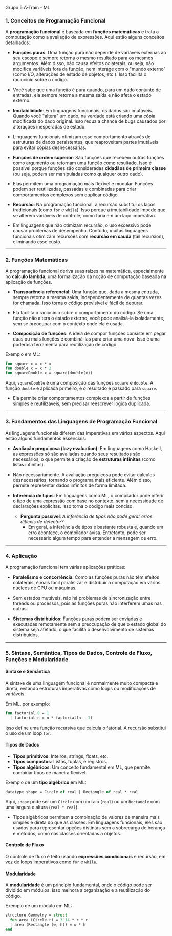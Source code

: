 Grupo 5 A-Train - ML

### 1. **Conceitos de Programação Funcional**

A **programação funcional** é baseada em **funções matemáticas** e trata a computação como a avaliação de expressões. Aqui estão alguns conceitos detalhados:

- **Funções puras**: Uma função pura não depende de variáveis externas ao seu escopo e sempre retorna o mesmo resultado para os mesmos argumentos. Além disso, não causa efeitos colaterais, ou seja, não modifica variáveis fora da função, nem interage com o "mundo externo" (como I/O, alterações de estado de objetos, etc.). Isso facilita o raciocínio sobre o código.
- Você sabe que uma função é pura quando, para um dado conjunto de entradas, ela sempre retorna a mesma saída e não afeta o estado externo.

- **Imutabilidade**: Em linguagens funcionais, os dados são imutáveis. Quando você "altera" um dado, na verdade está criando uma cópia modificada do dado original. Isso reduz a chance de bugs causados por alterações inesperadas de estado.
- Linguagens funcionais otimizam esse comportamento através de estruturas de dados persistentes, que reaproveitam partes imutáveis para evitar cópias desnecessárias.

- **Funções de ordem superior**: São funções que recebem outras funções como argumento ou retornam uma função como resultado. Isso é possível porque funções são consideradas **cidadãos de primeira classe** (ou seja, podem ser manipuladas como qualquer outro dado).
- Elas permitem uma programação mais flexível e modular. Funções podem ser reutilizadas, passadas e combinadas para criar comportamentos complexos sem duplicar código.

- **Recursão**: Na programação funcional, a recursão substitui os laços tradicionais (como `for` e `while`). Isso porque a imutabilidade impede que se alterem variáveis de controle, como faria em um laço imperativo.
- Em linguagens que não otimizam recursão, o uso excessivo pode causar problemas de desempenho. Contudo, muitas linguagens funcionais otimizam recursões com **recursão em cauda** (tail recursion), eliminando esse custo.

---

### 2. **Funções Matemáticas**

A programação funcional deriva suas raízes na matemática, especialmente no **cálculo lambda**, uma formalização da noção de computação baseada na aplicação de funções.

- **Transparência referencial**: Uma função que, dada a mesma entrada, sempre retorna a mesma saída, independentemente de quantas vezes for chamada. Isso torna o código previsível e fácil de depurar.
- Ela facilita o raciocínio sobre o comportamento do código. Se uma função não altera o estado externo, você pode analisá-la isoladamente, sem se preocupar com o contexto onde ela é usada.

- **Composição de funções**: A ideia de compor funções consiste em pegar duas ou mais funções e combiná-las para criar uma nova. Isso é uma poderosa ferramenta para reutilização de código.
  
Exemplo em ML:
```ml
fun square x = x * x
fun double x = x * 2
fun squareDouble x = square(double(x))
```
Aqui, `squareDouble` é uma composição das funções `square` e `double`. A função `double` é aplicada primeiro, e o resultado é passado para `square`.

- Ela permite criar comportamentos complexos a partir de funções simples e reutilizáveis, sem precisar reescrever lógica duplicada.

---

### 3. **Fundamentos das Linguagens de Programação Funcional**

As linguagens funcionais diferem das imperativas em vários aspectos. Aqui estão alguns fundamentos essenciais:

- **Avaliação preguiçosa (lazy evaluation)**: Em linguagens como Haskell, as expressões só são avaliadas quando seus resultados são necessários, o que permite a criação de **estruturas infinitas** (como listas infinitas).
- Não necessariamente. A avaliação preguiçosa pode evitar cálculos desnecessários, tornando o programa mais eficiente. Além disso, permite representar dados infinitos de forma limitada.

- **Inferência de tipos**: Em linguagens como ML, o compilador pode inferir o tipo de uma expressão com base no contexto, sem a necessidade de declarações explícitas. Isso torna o código mais conciso.
  - **Pergunta possível**: *A inferência de tipos não pode gerar erros difíceis de detectar?*
    - Em geral, a inferência de tipos é bastante robusta e, quando um erro acontece, o compilador avisa. Entretanto, pode ser necessário algum tempo para entender a mensagem de erro.

---

### 4. **Aplicação**

A programação funcional tem várias aplicações práticas:

- **Paralelismo e concorrência**: Como as funções puras não têm efeitos colaterais, é mais fácil paralelizar e distribuir a computação em vários núcleos de CPU ou máquinas.
 
- Sem estados mutáveis, não há problemas de sincronização entre threads ou processos, pois as funções puras não interferem umas nas outras.

- **Sistemas distribuídos**: Funções puras podem ser enviadas e executadas remotamente sem a preocupação de que o estado global do sistema seja afetado, o que facilita o desenvolvimento de sistemas distribuídos.
  
---

### 5. **Sintaxe, Semântica, Tipos de Dados, Controle de Fluxo, Funções e Modularidade**

#### **Sintaxe e Semântica**
A sintaxe de uma linguagem funcional é normalmente muito compacta e direta, evitando estruturas imperativas como loops ou modificações de variáveis.
  
Em ML, por exemplo:
```ml
fun factorial 0 = 1
  | factorial n = n * factorial(n - 1)
```
Isso define uma função recursiva que calcula o fatorial. A recursão substitui o uso de um loop `for`.

#### **Tipos de Dados**
- **Tipos primitivos**: Inteiros, strings, floats, etc.
- **Tipos compostos**: Listas, tuplas, e registros.
- **Tipos algébricos**: Um conceito fundamental em ML, que permite combinar tipos de maneira flexível.

Exemplo de um **tipo algébrico** em ML:
```ml
datatype shape = Circle of real | Rectangle of real * real
```
Aqui, `shape` pode ser um `Circle` com um raio (`real`) ou um `Rectangle` com uma largura e altura (`real * real`).

- Tipos algébricos permitem a combinação de valores de maneira mais simples e direta do que as classes. Em linguagens funcionais, eles são usados para representar opções distintas sem a sobrecarga de herança e métodos, como nas classes orientadas a objetos.

#### **Controle de Fluxo**
O controle de fluxo é feito usando **expressões condicionais** e recursão, em vez de loops imperativos como `for` e `while`.

#### **Modularidade**
A **modularidade** é um princípio fundamental, onde o código pode ser dividido em módulos. Isso melhora a organização e a reutilização do código.

Exemplo de um módulo em ML:
```ml
structure Geometry = struct
  fun area (Circle r) = 3.14 * r * r
  | area (Rectangle (w, h)) = w * h
end
```
